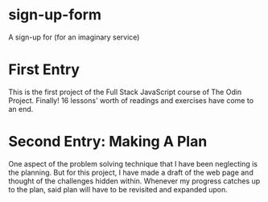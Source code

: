 # sign-up-form
A sign-up for (for an imaginary service)

# First Entry

This is the first project of the Full Stack JavaScript course of The Odin
Project. Finally! 16 lessons' worth of readings and exercises have come to 
an end. 

# Second Entry: Making A Plan

One aspect of the problem solving technique that I have been neglecting is
the planning. But for this project, I have made a draft of the web page and
thought of the challenges hidden within. Whenever my progress catches up to the
plan, said plan will have to be revisited and expanded upon. 